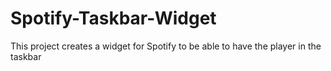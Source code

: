# Spotify-Taskbar-Widget
This project creates a widget for Spotify to be able to have the player in the taskbar
